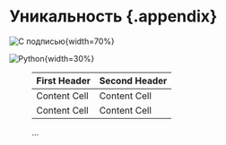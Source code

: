 # Уникальность {.appendix}

<!-- ![](images/Уникальность-1.png){width=70%} -->

![С подписью](images/Уникальность-1.png){width=70%}

![Python](images/python.jpg){width=30%}

<figure>

| First Header | Second Header |
| ------------ | ------------- |
| Content Cell | Content Cell  |
| Content Cell | Content Cell  |

<figcaption>...</figcaption>

</figure>